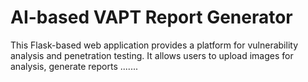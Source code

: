 # AI-based VAPT Report Generator

This Flask-based web application provides a platform for vulnerability analysis and penetration testing. It allows users to upload images for analysis, generate reports .......
